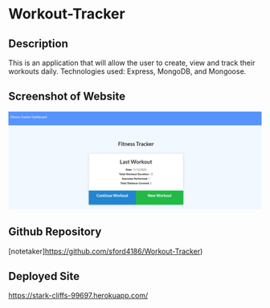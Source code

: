 # Workout-Tracker

##  Description
This is an application that will allow the user to create, view and track their workouts daily.  Technologies used: Express, MongoDB, and Mongoose.

## Screenshot of Website  
![Screenshot of deployed site](screenshot.png)

## Github Repository
[notetaker]https://github.com/sford4186/Workout-Tracker)

## Deployed Site
https://stark-cliffs-99697.herokuapp.com/